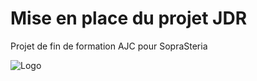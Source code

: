 # Mise en place du projet JDR 
Projet de fin de formation AJC pour SopraSteria



![Logo](Heroes_Foundry_Logo.png)
